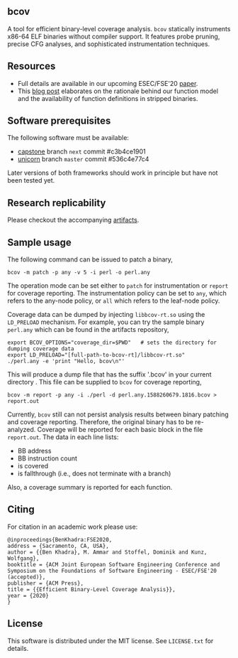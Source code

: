 
## bcov

A tool for efficient binary-level coverage analysis. `bcov` statically
instruments x86-64 ELF binaries without compiler support. It features probe
pruning, precise CFG analyses, and sophisticated instrumentation techniques.

## Resources

  - Full details are available in our upcoming ESEC/FSE'20 [paper][link-preprint].
  - This [blog post][link-post] elaborates on the rationale behind our function
  model and the availability of function definitions in stripped binaries.

## Software prerequisites

The following software must be available:
   - [capstone][link-capstone] branch `next` commit #c3b4ce1901
   - [unicorn][link-unicorn]  branch `master` commit #536c4e77c4

Later versions of both frameworks should work in principle but have not been
tested yet.

## Research replicability

Please checkout the accompanying [artifacts][link-artifacts].

## Sample usage

The following command can be issued to patch a binary,

```shell script
bcov -m patch -p any -v 5 -i perl -o perl.any
```

The operation mode can be set either to `patch` for instrumentation or `report`
for coverage reporting. The instrumentation policy can be set to `any`, which
refers to the any-node policy, or `all` which refers to the leaf-node policy.

Coverage data can be dumped by injecting `libbcov-rt.so` using the `LD_PRELOAD`
mechanism. For example, you can try the sample binary `perl.any` which can be
found in the artifacts repository,

```shell script
export BCOV_OPTIONS="coverage_dir=$PWD"   # sets the directory for dumping coverage data
export LD_PRELOAD="[full-path-to-bcov-rt]/libbcov-rt.so"
./perl.any -e 'print "Hello, bcov\n"'
```

This will produce a dump file that has the suffix '.bcov' in your current
directory . This file can be supplied to `bcov` for coverage reporting,

```shell script
bcov -m report -p any -i ./perl -d perl.any.1588260679.1816.bcov > report.out
```

Currently, `bcov` still can not persist analysis results between binary
patching and coverage reporting. Therefore, the original binary has to be
re-analyzed. Coverage will be reported for each basic block in the file
`report.out`. The data in each line lists:
 - BB address
 - BB instruction count
 - is covered
 - is fallthrough (i.e., does not terminate with a branch)

Also, a coverage summary is reported for each function.


## Citing

For citation in an academic work please use:

    @inproceedings{BenKhadra:FSE2020,
    address = {Sacramento, CA, USA},
    author = {{Ben Khadra}, M. Ammar and Stoffel, Dominik and Kunz, Wolfgang},
    booktitle = {ACM Joint European Software Engineering Conference and Symposium on the Foundations of Software Engineering - ESEC/FSE'20 (accepted)},
    publisher = {ACM Press},
    title = {{Efficient Binary-Level Coverage Analysis}},
    year = {2020}
    }

## License

This software is distributed under the MIT license. See `LICENSE.txt` for details.

 [link-capstone]: https://github.com/aquynh/capstone
 [link-unicorn]: https://github.com/unicorn-engine/unicorn
 [link-preprint]: https://arxiv.org/abs/2004.14191
 [link-artifacts]: https://github.com/abenkhadra/bcov-artifacts
 [link-post]: https://blog.formallyapplied.com/2020/05/function-identification/

